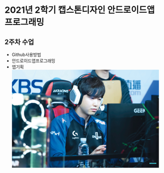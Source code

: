 # 2021년 2학기 캡스톤디자인 안드로이드앱 프로그래밍

## 2주차 수업
  - Github사용방법
  - 안드로이드앱프로그래밍
  - 앱기획
<img width="" height="" src="./png/Ee1YZGwUwAAVhgC.jpg"></img>
